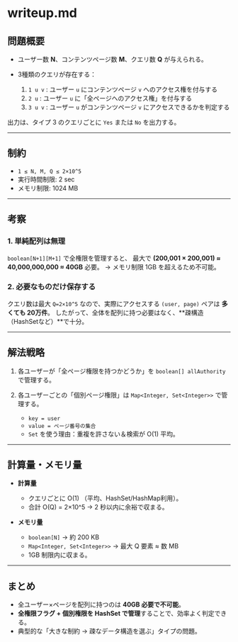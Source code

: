 # writeup.md

## 問題概要

* ユーザー数 **N**、コンテンツページ数 **M**、クエリ数 **Q** が与えられる。
* 3種類のクエリが存在する：

  1. `1 u v` : ユーザー `u` にコンテンツページ `v` へのアクセス権を付与する
  2. `2 u` : ユーザー `u` に「全ページへのアクセス権」を付与する
  3. `3 u v` : ユーザー `u` がコンテンツページ `v` にアクセスできるかを判定する

出力は、タイプ 3 のクエリごとに `Yes` または `No` を出力する。

---

## 制約

* `1 ≤ N, M, Q ≤ 2×10^5`
* 実行時間制限: 2 sec
* メモリ制限: 1024 MB

---

## 考察

### 1. 単純配列は無理

`boolean[N+1][M+1]` で全権限を管理すると、
最大で **(200,001 × 200,001) ≈ 40,000,000,000 ≈ 40GB** 必要。
→ メモリ制限 1GB を超えるため不可能。

### 2. 必要なものだけ保存する

クエリ数は最大 `Q=2×10^5` なので、実際にアクセスする `(user, page)` ペアは **多くても 20万件**。
したがって、全体を配列に持つ必要はなく、\*\*疎構造（HashSetなど）\*\*で十分。

---

## 解法戦略

1. 各ユーザーが「全ページ権限を持つかどうか」を `boolean[] allAuthority` で管理する。
2. 各ユーザーごとの「個別ページ権限」は `Map<Integer, Set<Integer>>` で管理する。

   * `key = user`
   * `value = ページ番号の集合`
   * `Set` を使う理由：重複を許さない＆検索が O(1) 平均。

---

## 計算量・メモリ量

* **計算量**

  * クエリごとに O(1) （平均、HashSet/HashMap利用）。
  * 合計 O(Q) = 2×10^5 → 2 秒以内に余裕で収まる。

* **メモリ量**

  * `boolean[N]` → 約 200 KB
  * `Map<Integer, Set<Integer>>` → 最大 Q 要素 ≈ 数 MB
  * 1GB 制限内に収まる。

---

## まとめ

* 全ユーザー×ページを配列に持つのは **40GB 必要で不可能**。
* **全権限フラグ + 個別権限を HashSet で管理**することで、効率よく判定できる。
* 典型的な「大きな制約 → 疎なデータ構造を選ぶ」タイプの問題。
